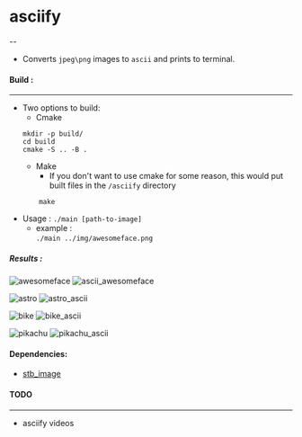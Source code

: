 # asciify
--
- Converts `jpeg\png` images to `ascii` and prints to terminal.
#### Build :
---
- 	Two options to build:
	- Cmake
	``` 
	mkdir -p build/
	cd build
	cmake -S .. -B .			
	```
	- Make
		- If you don't want to use cmake for some reason, this would put built files in the `/asciify` directory
	```
		make
	```
- Usage : `./main [path-to-image] `
	- example :  
		`./main ../img/awesomeface.png`

##### Results :

![awesomeface](/asciify/img/awesomeface.png)
![ascii_awesomeface](/results/awesomeface_ascii.jpg)

![astro](/asciify/img/astro.jpg) 
![astro_ascii](/results/astro_ascii.jpg)

![bike](/asciify/img/bike.jpg)
![bike_ascii](/results/bike_ascii.jpg)

![pikachu](/asciify/img/rsz_2surprised_pikachu.png)
![pikachu_ascii](/results/pikachu_ascii.jpg)

#### Dependencies:
- [stb_image](https://github.com/nothings/stb)

#### TODO
---
- asciify videos
